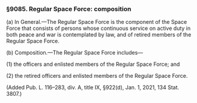 ### §9085. Regular Space Force: composition ###

(a) In General.—The Regular Space Force is the component of the Space Force that consists of persons whose continuous service on active duty in both peace and war is contemplated by law, and of retired members of the Regular Space Force.

(b) Composition.—The Regular Space Force includes—

(1) the officers and enlisted members of the Regular Space Force; and

(2) the retired officers and enlisted members of the Regular Space Force.

(Added Pub. L. 116–283, div. A, title IX, §922(d), Jan. 1, 2021, 134 Stat. 3807.)